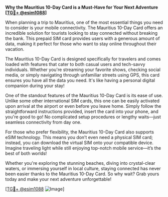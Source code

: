 **Why the Mauritius 10-Day Card is a Must-Have for Your Next Adventure [[TG💪+ @esim1088](https://t.me/s/esim1088)]**

When planning a trip to Mauritius, one of the most essential things you need to consider is your mobile connectivity. The Mauritius 10-Day Card offers an incredible solution for tourists looking to stay connected without breaking the bank. This prepaid SIM card provides users with a generous amount of data, making it perfect for those who want to stay online throughout their vacation.

The Mauritius 10-Day Card is designed specifically for travelers and comes loaded with features that cater to both casual users and tech-savvy individuals. Whether you're streaming your favorite shows, checking social media, or simply navigating through unfamiliar streets using GPS, this card ensures you have all the data you need. It's like having a personal digital companion during your stay!

One of the standout features of the Mauritius 10-Day Card is its ease of use. Unlike some other international SIM cards, this one can be easily activated upon arrival at the airport or even before you leave home. Simply follow the straightforward instructions provided, insert the card into your phone, and you're good to go! No complicated setup procedures or lengthy waits—just seamless connectivity from day one.

For those who prefer flexibility, the Mauritius 10-Day Card also supports eSIM technology. This means you don’t even need a physical SIM card; instead, you can download the virtual SIM onto your compatible device. Imagine traveling light while still enjoying top-notch mobile service—it’s the best of both worlds!

Whether you're exploring the stunning beaches, diving into crystal-clear waters, or immersing yourself in local culture, staying connected has never been easier thanks to the Mauritius 10-Day Card. So why wait? Grab yours today and make your next adventure unforgettable!

[[TG💪+ @esim1088](https://t.me/s/esim1088) ![Image](https://i.postimg.cc/Y0z9fWf4/image.png)]